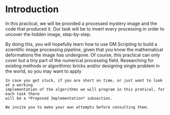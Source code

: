 # Introduction

In this practical, we will be provided a processed mystery image and the code
that produced it. Our task will be to invert every processing in order to
uncover the hidden image, step-by-step.

By doing this, you will hopefully learn how to use DM Scripting to build a
scientific image processing pipeline, given that you know the mathematical
deformations the image has undergone. Of course, this practical can only cover
but a tiny part of the numerical processing field. Researching for existing
methods or algorithmic bricks and/or designing single problem in the world, so you may want to apply

```admonish note
In case you get stuck, if you are short on time, or just want to look at a working
implementation of the algorithms we will program in this pratical, for each task there
will be a *Proposed Implementation* subsection.

We invite you to make your own attempts before consulting them.
```
